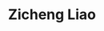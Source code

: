 ---
# Display name
title: Zicheng Liao
home_page: http://zichengl.net/

# Is this the primary user of the site?
superuser: false

highlight_name: false
---